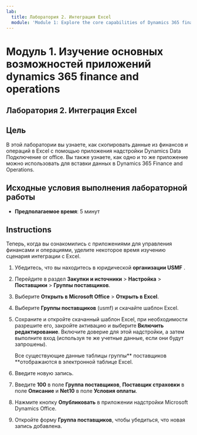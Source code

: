 ```yaml
---
lab:
  title: Лаборатория 2. Интеграция Excel
  module: 'Module 1: Explore the core capabilities of Dynamics 365 finance and operations apps'
---
```


# Модуль 1. Изучение основных возможностей приложений dynamics 365 finance and operations

## Лаборатория 2. Интеграция Excel

## Цель

В этой лаборатории вы узнаете, как скопировать данные из финансов и операций в Excel с помощью приложения надстройки Dynamics Data Подключение or office. Вы также узнаете, как одно и то же приложение можно использовать для вставки данных в Dynamics 365 Finance and Operations. 

## Исходные условия выполнения лабораторной работы

   - **Предполагаемое время**: 5 минут

## Instructions

Теперь, когда вы ознакомились с приложениями для управления финансами и операциями, уделите некоторое время изучению сценария интеграции с Excel.

1.  Убедитесь, что вы находитесь в юридической **организации USMF** .

2.  Перейдите в раздел **Закупки и источники** > **Настройка** > **Поставщики** > **Группы поставщиков**.

3.  Выберите **Открыть в Microsoft Office** > **Открыть в Excel**.

4.  Выберите **Группы поставщиков** (usmf) и скачайте шаблон Excel.

5.  Сохраните и откройте скачанный шаблон Excel, при необходимости разрешите его, закройте активацию и выберите **Включить редактирование**. Включите доверие для этой надстройки, а затем выполните вход (используя те же учетные данные, если они будут запрошены).

    Все существующие данные таблицы группы** поставщиков **отображаются в электронной таблице Excel.

6.  Введите новую запись.

7.  Введите **100** в поле **Группа поставщиков**, **Поставщик страховки** в поле **Описание** и **Net10** в поле **Условия оплаты**.

8.  Нажмите кнопку **Опубликовать** в приложении надстройки Microsoft Dynamics Office.

9.  Откройте форму **Группа поставщиков**, чтобы убедиться, что новая запись добавлена.

